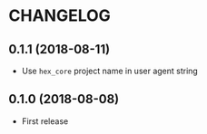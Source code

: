 # CHANGELOG

## 0.1.1 (2018-08-11)

* Use `hex_core` project name in user agent string

## 0.1.0 (2018-08-08)

* First release
